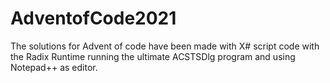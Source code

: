 # AdventofCode2021
The solutions for Advent of code have been made with X# script code with the Radix Runtime running the ultimate ACSTSDlg program and using Notepad++ as editor. 
